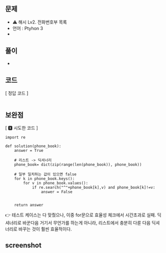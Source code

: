 ## 문제
- ⚠️ 해시 Lv2. 전화번호부 목록
- 언어 : Ptyhon 3
- 


## 풀이
- 

## 코드

[ 정답 코드 ]
```

```

## 보완점

[ 🆇 시도한 코드 ]
```
import re

def solution(phone_book):
    answer = True
    
    # 리스트 -> 딕셔너리
    phone_book= dict(zip(range(len(phone_book)), phone_book))
    
    # 일부 일치하는 값이 있으면 false
    for k in phone_book.keys():
        for v in phone_book.values():
            if re.search("^"+phone_book[k],v) and phone_book[k]!=v:
                answer = False
        
            
    return answer

```
👉 테스트 케이스는 다 맞췄으나, 이중 for문으로 효율성 체크에서 시간초과로 실패. 딕셔너리로 바꾼다음 거기서 무언가를 하는게 아니라, 리스트에서 충분히 다룬 다음 딕셔너리로 바꾸는 것이 훨씬 효율적이다.


## screenshot



